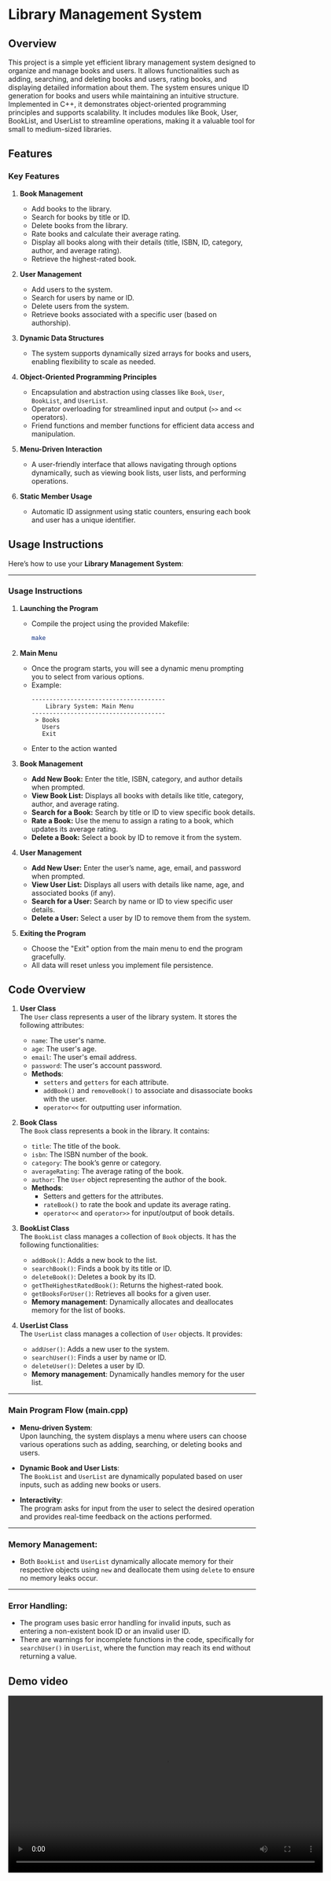 # Library Management System
## Overview
This project is a simple yet efficient library management system designed to organize and manage books and users. It allows functionalities such as adding, searching, and deleting books and users, rating books, and displaying detailed information about them. The system ensures unique ID generation for books and users while maintaining an intuitive structure. Implemented in C++, it demonstrates object-oriented programming principles and supports scalability. It includes modules like Book, User, BookList, and UserList to streamline operations, making it a valuable tool for small to medium-sized libraries.

## Features

### **Key Features**
1. **Book Management**  
   - Add books to the library.  
   - Search for books by title or ID.  
   - Delete books from the library.  
   - Rate books and calculate their average rating.  
   - Display all books along with their details (title, ISBN, ID, category, author, and average rating).  
   - Retrieve the highest-rated book.

2. **User Management**  
   - Add users to the system.  
   - Search for users by name or ID.  
   - Delete users from the system.  
   - Retrieve books associated with a specific user (based on authorship).

3. **Dynamic Data Structures**  
   - The system supports dynamically sized arrays for books and users, enabling flexibility to scale as needed.

4. **Object-Oriented Programming Principles**  
   - Encapsulation and abstraction using classes like `Book`, `User`, `BookList`, and `UserList`.  
   - Operator overloading for streamlined input and output (`>>` and `<<` operators).  
   - Friend functions and member functions for efficient data access and manipulation.

5. **Menu-Driven Interaction**  
   - A user-friendly interface that allows navigating through options dynamically, such as viewing book lists, user lists, and performing operations.

6. **Static Member Usage**  
   - Automatic ID assignment using static counters, ensuring each book and user has a unique identifier.

## Usage Instructions
Here’s how to use your **Library Management System**:

---

### **Usage Instructions**

1. **Launching the Program**  
   - Compile the project using the provided Makefile:  
     ```bash
     make
     ```

2. **Main Menu**  
   - Once the program starts, you will see a dynamic menu prompting you to select from various options.  
   - Example:
     ```
     --------------------------------------
         Library System: Main Menu
     --------------------------------------
      > Books 
        Users 
        Exit 
     ```
   - Enter to the action wanted

3. **Book Management**  
   - **Add New Book:** Enter the title, ISBN, category, and author details when prompted.  
   - **View Book List:** Displays all books with details like title, category, author, and average rating.  
   - **Search for a Book:** Search by title or ID to view specific book details.  
   - **Rate a Book:** Use the menu to assign a rating to a book, which updates its average rating.  
   - **Delete a Book:** Select a book by ID to remove it from the system.

4. **User Management**  
   - **Add New User:** Enter the user’s name, age, email, and password when prompted.  
   - **View User List:** Displays all users with details like name, age, and associated books (if any).  
   - **Search for a User:** Search by name or ID to view specific user details.  
   - **Delete a User:** Select a user by ID to remove them from the system.

5. **Exiting the Program**  
   - Choose the "Exit" option from the main menu to end the program gracefully.  
   - All data will reset unless you implement file persistence.


## Code Overview

1. **User Class**  
   The `User` class represents a user of the library system. It stores the following attributes:
   - `name`: The user's name.
   - `age`: The user's age.
   - `email`: The user's email address.
   - `password`: The user's account password.
   - **Methods**:  
     - `setters` and `getters` for each attribute.
     - `addBook()` and `removeBook()` to associate and disassociate books with the user.
     - `operator<<` for outputting user information.

2. **Book Class**  
   The `Book` class represents a book in the library. It contains:
   - `title`: The title of the book.
   - `isbn`: The ISBN number of the book.
   - `category`: The book’s genre or category.
   - `averageRating`: The average rating of the book.
   - `author`: The `User` object representing the author of the book.
   - **Methods**:
     - Setters and getters for the attributes.
     - `rateBook()` to rate the book and update its average rating.
     - `operator<<` and `operator>>` for input/output of book details.

3. **BookList Class**  
   The `BookList` class manages a collection of `Book` objects. It has the following functionalities:
   - `addBook()`: Adds a new book to the list.
   - `searchBook()`: Finds a book by its title or ID.
   - `deleteBook()`: Deletes a book by its ID.
   - `getTheHighestRatedBook()`: Returns the highest-rated book.
   - `getBooksForUser()`: Retrieves all books for a given user.
   - **Memory management**: Dynamically allocates and deallocates memory for the list of books.

4. **UserList Class**  
   The `UserList` class manages a collection of `User` objects. It provides:
   - `addUser()`: Adds a new user to the system.
   - `searchUser()`: Finds a user by name or ID.
   - `deleteUser()`: Deletes a user by ID.
   - **Memory management**: Dynamically handles memory for the user list.

---

### **Main Program Flow (main.cpp)**

- **Menu-driven System**:  
   Upon launching, the system displays a menu where users can choose various operations such as adding, searching, or deleting books and users.
   
- **Dynamic Book and User Lists**:  
   The `BookList` and `UserList` are dynamically populated based on user inputs, such as adding new books or users.
   
- **Interactivity**:  
   The program asks for input from the user to select the desired operation and provides real-time feedback on the actions performed.

---

### **Memory Management**:
- Both `BookList` and `UserList` dynamically allocate memory for their respective objects using `new` and deallocate them using `delete` to ensure no memory leaks occur.

---

### **Error Handling**:
- The program uses basic error handling for invalid inputs, such as entering a non-existent book ID or an invalid user ID.
- There are warnings for incomplete functions in the code, specifically for `searchUser()` in `UserList`, where the function may reach its end without returning a value.

## Demo video

<video width="640" height="360" controls>
  <source src="media/oop_demo.mp4" type="video/mp4">
</video>

